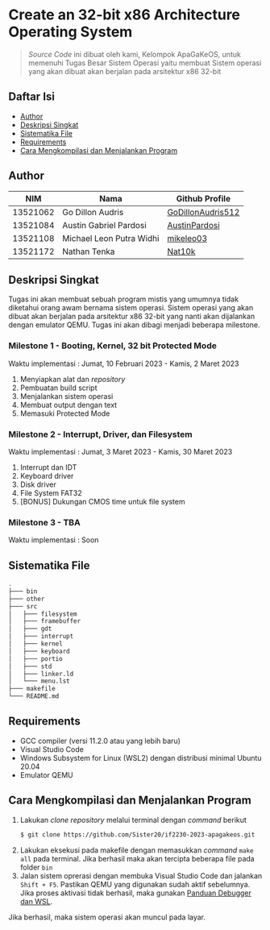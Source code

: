 # Create an 32-bit x86 Architecture Operating System
> *Source Code* ini dibuat oleh kami, Kelompok ApaGaKeOS, untuk memenuhi Tugas Besar Sistem Operasi yaitu membuat
> Sistem operasi yang akan dibuat akan berjalan pada arsitektur x86 32-bit

## Daftar Isi
- [Author](#author)
- [Deskripsi Singkat](#deskripsi-singkat)
- [Sistematika File](#sistematika-file)
- [Requirements](#requirements)
- [Cara Mengkompilasi dan Menjalankan Program](#cara-mengkompilasi-dan-menjalankan-program)

## Author
| NIM      | Nama                       | Github Profile                                            |
| -------- | ---------------------------|-----------------------------------------------------------|
| 13521062 | Go Dillon Audris           | [GoDillonAudris512](https://github.com/GoDillonAudris512) |
| 13521084 | Austin Gabriel Pardosi     | [AustinPardosi](https://github.com/AustinPardosi)         |
| 13521108 | Michael Leon Putra Widhi   | [mikeleo03](https://github.com/mikeleo03)                 |
| 13521172 | Nathan Tenka               | [Nat10k](https://github.com/Nat10k)                       |

## Deskripsi Singkat
Tugas ini akan membuat sebuah program mistis yang umumnya tidak diketahui orang awam bernama sistem operasi. Sistem operasi yang akan dibuat akan berjalan pada arsitektur x86 32-bit yang nanti akan dijalankan dengan emulator QEMU. Tugas ini akan dibagi menjadi beberapa milestone.

### Milestone 1 - Booting, Kernel, 32 bit Protected Mode
Waktu implementasi : Jumat, 10 Februari 2023 - Kamis, 2 Maret 2023
1. Menyiapkan alat dan *repository*
2. Pembuatan build script
3. Menjalankan sistem operasi
4. Membuat output dengan text
5. Memasuki Protected Mode

### Milestone 2 - Interrupt, Driver, dan Filesystem
Waktu implementasi : Jumat, 3 Maret 2023 - Kamis, 30 Maret 2023
1. Interrupt dan IDT
2. Keyboard driver
3. Disk driver
4. File System FAT32
5. [BONUS] Dukungan CMOS time untuk file system

### Milestone 3 - TBA
Waktu implementasi : Soon

## Sistematika File
```bash
.
├─── bin
├─── other
├─── src
│   ├─── filesystem
│   ├─── framebuffer
│   ├─── gdt
│   ├─── interrupt
│   ├─── kernel
│   ├─── keyboard
│   ├─── portio
│   ├─── std
│   ├─── linker.ld
│   └─── menu.lst
├─── makefile
└─── README.md
```

## Requirements
- GCC compiler (versi 11.2.0 atau yang lebih baru)
- Visual Studio Code
- Windows Subsystem for Linux (WSL2) dengan distribusi minimal Ubuntu 20.04
- Emulator QEMU

## Cara Mengkompilasi dan Menjalankan Program
1. Lakukan *clone repository* melalui terminal dengan *command* berikut
    ``` bash
    $ git clone https://github.com/Sister20/if2230-2023-apagakeos.git
    ```
2. Lakukan eksekusi pada makefile dengan memasukkan *command* `make all` pada terminal. Jika berhasil maka akan tercipta beberapa file pada folder `bin`
3. Jalan sistem oprerasi dengan membuka Visual Studio Code dan jalankan `Shift + F5`. Pastikan QEMU yang digunakan sudah aktif sebelumnya. Jika proses aktivasi tidak berhasil, maka gunakan [Panduan Debugger dan WSL](https://docs.google.com/document/d/1Zt3yzP_OEiFz8g2lHlpBNNr9qUyXghFNeQlAeQpAaII/edit#). 

Jika berhasil, maka sistem operasi akan muncul pada layar.